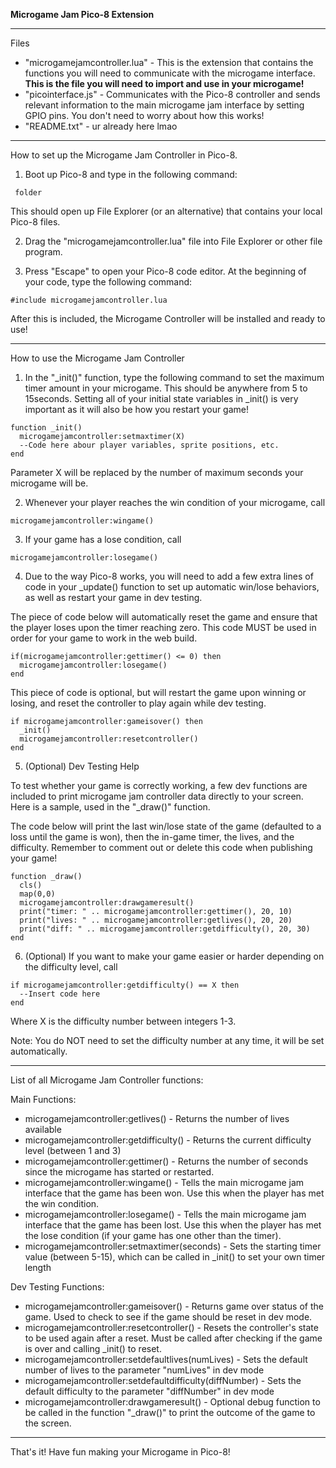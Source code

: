 **Microgame Jam Pico-8 Extension**
 - - - - - - - - - - - - - - - - - - -- - - -


Files

-   "microgamejamcontroller.lua" - This is the extension that contains
    the functions you will need to communicate with the microgame
    interface. **This is the file you will need to import and use in
    your microgame!**
-   "picointerface.js" - Communicates with the Pico-8 controller and
    sends relevant information to the main microgame jam interface by
    setting GPIO pins. You don't need to worry about how this works!
-   "README.txt" - ur already here lmao

------------------------------------------------------------------------

How to set up the Microgame Jam Controller in Pico-8.

1.  Boot up Pico-8 and type in the following command:

``` folder```

This should open up File Explorer (or an alternative) that contains your local Pico-8 files.

2. Drag the "microgamejamcontroller.lua" file into File Explorer or other file program. 

3. Press "Escape" to open your Pico-8 code editor. At the beginning of your code, type the following command:

```#include microgamejamcontroller.lua```

After this is included, the Microgame Controller will be installed and ready to use!

- - - - - - - - - - - - - - - - - - - - - - -

How to use the Microgame Jam Controller

1. In the "_init()" function, type the following command to set the maximum timer amount in your microgame. This should be anywhere from 5 to 15seconds. Setting all of your initial state variables in _init() is very important as it will also be how you restart your game!

```
function _init() 
  microgamejamcontroller:setmaxtimer(X) 
  --Code here abour player variables, sprite positions, etc.
end 
```

Parameter X will be replaced by the number of maximum seconds your
microgame will be.

2.  Whenever your player reaches the win condition of your microgame,
    call

```microgamejamcontroller:wingame()```

3.  If your game has a lose condition, call

```microgamejamcontroller:losegame()```

4. Due to the way Pico-8 works, you will need to add a few extra lines of code in your _update() function to set up automatic win/lose behaviors, as well as restart your game in dev testing.

The piece of code below will automatically reset the game and ensure that the player loses upon the timer reaching zero. This code MUST be used in order for your game to work in the web build.

```
if(microgamejamcontroller:gettimer() <= 0) then
  microgamejamcontroller:losegame()
end
```

This piece of code is optional, but will restart the game upon winning or losing, and reset the controller to play again while dev testing. 

```
if microgamejamcontroller:gameisover() then
  _init()
  microgamejamcontroller:resetcontroller()
end
```

5. (Optional) Dev Testing Help 

To test whether your game is correctly working, a few dev functions are included to print microgame jam controller data directly to your screen. Here is a sample, used in the "_draw()" function. 

The code below will print the last win/lose state of the game (defaulted to a loss until the game is won), then the in-game timer, the lives, and the difficulty. Remember to comment out or delete this code when publishing your game!

```
function _draw()
  cls()
  map(0,0)
  microgamejamcontroller:drawgameresult()
  print("timer: " .. microgamejamcontroller:gettimer(), 20, 10)
  print("lives: " .. microgamejamcontroller:getlives(), 20, 20)
  print("diff: " .. microgamejamcontroller:getdifficulty(), 20, 30)
end
```

6.  (Optional) If you want to make your game easier or harder depending
    on the difficulty level, call

```
if microgamejamcontroller:getdifficulty() == X then 
  --Insert code here 
end
```

Where X is the difficulty number between integers 1-3.

Note: You do NOT need to set the difficulty number at any time, it will
be set automatically.

------------------------------------------------------------------------

List of all Microgame Jam Controller functions:

Main Functions:
-   microgamejamcontroller:getlives() - Returns the number of lives
    available
-   microgamejamcontroller:getdifficulty() - Returns the current
    difficulty level (between 1 and 3)
-   microgamejamcontroller:gettimer() - Returns the number of seconds
    since the microgame has started or restarted.
-   microgamejamcontroller:wingame() - Tells the main microgame
    jam interface that the game has been won. Use this when the player
    has met the win condition.
-   microgamejamcontroller:losegame() - Tells the main microgame
    jam interface that the game has been lost. Use this when the player
    has met the lose condition (if your game has one other than the timer).
-   microgamejamcontroller:setmaxtimer(seconds) - Sets the starting timer value (between 5-15), which can be called in _init() to set your own timer length

Dev Testing Functions:
-   microgamejamcontroller:gameisover() - Returns game over status of the game. Used to check to see if the game should be reset in dev mode.
-   microgamejamcontroller:resetcontroller() - Resets the controller's state to be used again after a reset. Must be called after checking if the game is over and calling _init() to reset.
-   microgamejamcontroller:setdefaultlives(numLives) - Sets the default number of lives to the parameter "numLives" in dev mode
-   microgamejamcontroller:setdefaultdifficulty(diffNumber) - Sets the default difficulty to the parameter "diffNumber" in dev mode
-   microgamejamcontroller:drawgameresult() - Optional debug function to
    be called in the function \"\_draw()\" to print the outcome of the
    game to the screen.

------------------------------------------------------------------------

That's it! Have fun making your Microgame in Pico-8!
